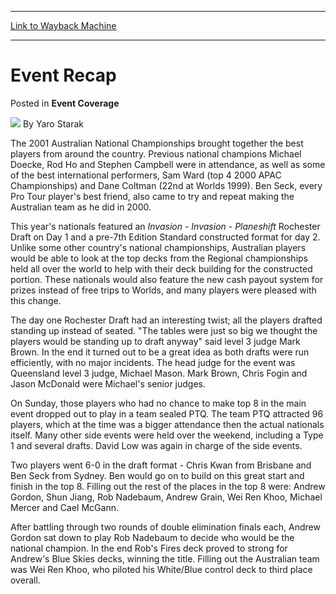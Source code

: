 
---
[Link to Wayback Machine](https://web.archive.org/web/20211205122459/https://magic.wizards.com/en/articles/archive/event-coverage/event-recap-2000-01-01-6)

[_metadata_:author]:- "Yaro Starak"
[_metadata_:description]:- "The 2001 Australian National Championships brought together the best players from around the country. Previous national champions Michael Doecke, Rod Ho and Stephen Campbell were in attendance, as well as some of the best international performers, Sam Ward (top 4 2000 APAC Championships) and Dane Coltman (22nd at Worlds 1999). Ben Seck, every Pro Tour player's best friend,"
[_metadata_:generator]:- "Drupal 7 (http://drupal.org)"
[_metadata_:node]:- "760806"
[_metadata_:publish_date]:- "2000-01-01"
[_metadata_:source]:- "div-main-content"
[_metadata_:title]:- "Event Recap"
[_metadata_:wayback_capture_timestamp]:- "2021-12-05 12:24:59"
[_metadata_:wayback_raw_url]:- "https://web.archive.org/web/20211205122459id_/https://magic.wizards.com/en/articles/archive/event-coverage/event-recap-2000-01-01-6"
[_metadata_:wayback_url]:- "https://magic.wizards.com/en/articles/archive/event-coverage/event-recap-2000-01-01-6"
---


Event Recap
===========



 Posted in **Event Coverage**







![](https://media.magic.wizards.com/styles/auth_small/public/generic-avatar-150_485.png)
By Yaro Starak











The 2001 Australian National Championships brought together the best players from around the country. Previous national champions Michael Doecke, Rod Ho and Stephen Campbell were in attendance, as well as some of the best international performers, Sam Ward (top 4 2000 APAC Championships) and Dane Coltman (22nd at Worlds 1999). Ben Seck, every Pro Tour player's best friend, also came to try and repeat making the Australian team as he did in 2000.


This year's nationals featured an *Invasion* - *Invasion* - *Planeshift* Rochester Draft on Day 1 and a pre-7th Edition Standard constructed format for day 2. Unlike some other country's national championships, Australian players would be able to look at the top decks from the Regional championships held all over the world to help with their deck building for the constructed portion. These nationals would also feature the new cash payout system for prizes instead of free trips to Worlds, and many players were pleased with this change.


The day one Rochester Draft had an interesting twist; all the players drafted standing up instead of seated. "The tables were just so big we thought the players would be standing up to draft anyway" said level 3 judge Mark Brown. In the end it turned out to be a great idea as both drafts were run efficiently, with no major incidents. The head judge for the event was Queensland level 3 judge, Michael Mason. Mark Brown, Chris Fogin and Jason McDonald were Michael's senior judges. 


On Sunday, those players who had no chance to make top 8 in the main event dropped out to play in a team sealed PTQ. The team PTQ attracted 96 players, which at the time was a bigger attendance then the actual nationals itself. Many other side events were held over the weekend, including a Type 1 and several drafts. David Low was again in charge of the side events.


Two players went 6-0 in the draft format - Chris Kwan from Brisbane and Ben Seck from Sydney. Ben would go on to build on this great start and finish in the top 8. Filling out the rest of the places in the top 8 were: Andrew Gordon, Shun Jiang, Rob Nadebaum, Andrew Grain, Wei Ren Khoo, Michael Mercer and Cael McGann. 


After battling through two rounds of double elimination finals each, Andrew Gordon sat down to play Rob Nadebaum to decide who would be the national champion. In the end Rob's Fires deck proved to strong for Andrew's Blue Skies decks, winning the title. Filling out the Australian team was Wei Ren Khoo, who piloted his White/Blue control deck to third place overall.







